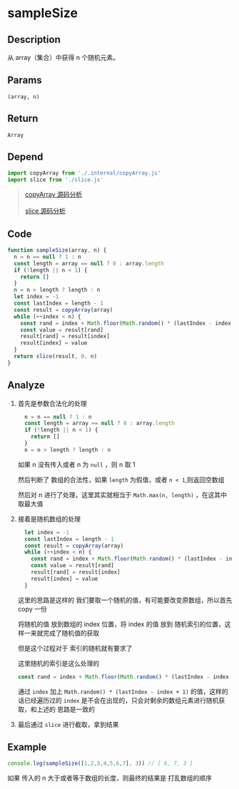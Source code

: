 # sampleSize

## Description
从 array（集合）中获得 n 个随机元素。

## Params
`(array, n)`

## Return
`Array`

## Depend
```js
import copyArray from './.internal/copyArray.js'
import slice from './slice.js'
```
> [copyArray 源码分析](../internal/copyArray.md)
> <br/>
> <br/>
> [slice 源码分析](./slice.md)

## Code
```js
function sampleSize(array, n) {
  n = n == null ? 1 : n
  const length = array == null ? 0 : array.length
  if (!length || n < 1) {
    return []
  }
  n = n > length ? length : n
  let index = -1
  const lastIndex = length - 1
  const result = copyArray(array)
  while (++index < n) {
    const rand = index + Math.floor(Math.random() * (lastIndex - index + 1))
    const value = result[rand]
    result[rand] = result[index]
    result[index] = value
  }
  return slice(result, 0, n)
}
```

## Analyze
1. 首先是参数合法化的处理
    ```js
      n = n == null ? 1 : n
      const length = array == null ? 0 : array.length
      if (!length || n < 1) {
        return []
      }
      n = n > length ? length : n
    ```
    
    如果 n 没有传入或者 n 为 `null` ，则 n 取 1
    
    然后判断了 数组的合法性，如果 `length` 为假值，或者 `n < 1`,则返回空数组

    然后对 n 进行了处理，这里其实就相当于 `Math.max(n, length)` ，在这其中取最大值

2. 接着是随机数组的处理
    ```js
      let index = -1
      const lastIndex = length - 1
      const result = copyArray(array)
      while (++index < n) {
        const rand = index + Math.floor(Math.random() * (lastIndex - index + 1))
        const value = result[rand]
        result[rand] = result[index]
        result[index] = value
      }
    ```
   
    这里的思路是这样的 我们要取一个随机的值，有可能要改变原数组，所以首先 copy 一份

    将随机的值 放到数组的 index 位置，将 index 的值 放到 随机索引的位置，这样一来就完成了随机值的获取

    但是这个过程对于 索引的随机就有要求了

    这里随机的索引是这么处理的
   
    ```js
    const rand = index + Math.floor(Math.random() * (lastIndex - index + 1))
    ```
    
    通过 `index` 加上 `Math.random() * (lastIndex - index + 1)` 的值，这样的话已经遍历过的 `index` 是不会在出现的，只会对剩余的数组元素进行随机获取，和上述的 思路是一致的

3. 最后通过 `slice` 进行截取，拿到结果

## Example
```js
console.log(sampleSize([1,2,3,4,5,6,7], 3)) // [ 6, 7, 3 ]
```

如果 传入的 n 大于或者等于数组的长度，则最终的结果是 打乱数组的顺序
